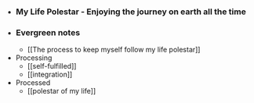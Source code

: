 - ### My Life Polestar - Enjoying the journey on earth all the time
- ### Evergreen notes 
    - [[The process to keep myself follow my life polestar]]
- Processing
    - [[self-fulfilled]]
    - [[integration]]
- Processed
    - [[polestar of my life]]
